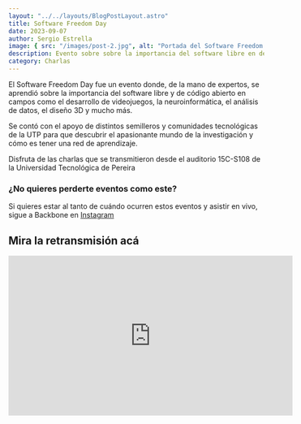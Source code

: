 ```yaml
---
layout: "../../layouts/BlogPostLayout.astro"
title: Software Freedom Day
date: 2023-09-07
author: Sergio Estrella
image: { src: "/images/post-2.jpg", alt: "Portada del Software Freedom Day" }
description: Evento sobre sobre la importancia del software libre en desarrollo de videojuegos, neuroinformática, análisis de datos, diseño 3D, etc.
category: Charlas
---
```


El Software Freedom Day fue un evento donde, de la mano de expertos, se aprendió sobre la importancia del software libre y de código abierto en campos como el desarrollo de videojuegos, la neuroinformática, el análisis de datos, el diseño 3D y mucho más.

Se contó con el apoyo de distintos semilleros y comunidades tecnológicas de la UTP para que descubrir el apasionante mundo de la investigación y cómo es tener una red de aprendizaje.

Disfruta de las charlas que se transmitieron desde el auditorio 15C-S108 de la Universidad Tecnológica de Pereira

### ¿No quieres perderte eventos como este?

Si quieres estar al tanto de cuándo ocurren estos eventos y asistir en vivo, sigue a Backbone en [Instagram](https://www.instagram.com/backboneutp/)

## Mira la retransmisión acá

<iframe width="560" height="315"
src="https://www.youtube.com/embed/b3xiS602YKY" 
frameborder="0" 
allow="accelerometer; autoplay; encrypted-media; gyroscope; picture-in-picture" 
allowfullscreen></iframe>
